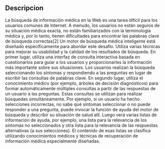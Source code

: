 ## Descripcion

La búsqueda de información médica en la Web es una tarea difícil para los usuarios comunes de Internet. A menudo, los usuarios no están seguros de su situación médica exacta, no están familiarizados con la terminología médica y, por lo tanto, tienen dificultades para encontrar las palabras clave de búsqueda correctas[2] Un motor de búsqueda médica inteligente está diseñado específicamente para abordar este desafío. Utiliza varias técnicas para mejorar su usabilidad y la calidad de los resultados de búsqueda. En primer lugar, utiliza una interfaz de consulta interactiva basada en cuestionarios para guiar a los usuarios y proporcionarles la información más importante sobre sus situaciones. Los usuarios realizan la búsqueda seleccionando los síntomas y respondiendo a las preguntas en lugar de escribir las consultas de palabras clave. En segundo lugar, utiliza el conocimiento médico (por ejemplo, árboles de decisión diagnósticos) para formar automáticamente múltiples consultas a partir de las respuestas de un usuario a las preguntas. Estas consultas se utilizan para realizar búsquedas simultáneamente. Por ejemplo, si un usuario ha hecho selecciones incorrectas, no sabe qué síntomas seleccionar o no puede responder a una pregunta, puede invocar la función de ayuda del motor de búsqueda y describir su situación de salud allí. Luego verá varias listas de información de ayuda, por ejemplo, una lista para la relevancia de los síntomas no seleccionados y otra lista para la relevancia de las respuestas alternativas (a sus selecciones). El contenido de esas listas se clasifica utilizando conocimientos médicos y técnicas de recuperación de información médica especialmente diseñadas.
